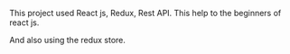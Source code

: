 This project used React js, Redux, Rest API.
This help to the beginners of react js.

And also using the redux store.
